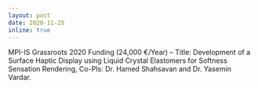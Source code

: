 ```yaml
---
layout: post
date: 2020-11-25
inline: true
---
```


MPI-IS Grassroots 2020 Funding (24,000 €/Year)
– Title: Development of a Surface Haptic Display using Liquid Crystal Elastomers for Softness Sensation Rendering, Co-PIs: Dr. Hamed Shahsavan and Dr. Yasemin Vardar.
